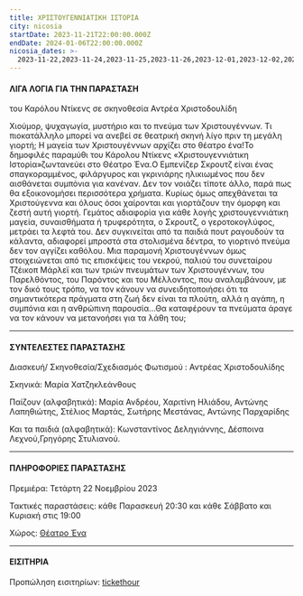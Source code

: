 ```yaml
---
title: ΧΡΙΣΤΟΥΓΕΝΝΙΑΤΙΚΗ ΙΣΤΟΡΙΑ
city: nicosia
startDate: 2023-11-21T22:00:00.000Z
endDate: 2024-01-06T22:00:00.000Z
nicosia_dates: >-
  2023-11-22,2023-11-24,2023-11-25,2023-11-26,2023-12-01,2023-12-02,2023-12-03,2023-12-08,2023-12-09,2023-12-10,2023-12-15,2023-12-16,2023-12-17,2023-12-22,2023-12-23,2023-12-29,2023-12-30,2024-1-05,2024-1-07
---
```


#### ΛΙΓΑ ΛΟΓΙΑ ΓΙΑ ΤΗΝ ΠΑΡΑΣΤΑΣΗ

του Καρόλου Ντίκενς σε σκηνοθεσία Αντρέα Χριστοδουλίδη

Χιούμορ, ψυχαγωγία, μυστήριο και το πνεύμα των Χριστουγέννων. Τι πιοκατάλληλο μπορεί να ανεβεί σε θεατρική σκηνή λίγο πριν τη μεγάλη γιορτή; Η μαγεία των Χριστουγέννων αρχίζει στο θέατρο ένα!Το δημοφιλές παραμύθι του Κάρολου Ντίκενς «Χριστουγεννιάτικη Ιστορία»ζωντανεύει στο Θέατρο Ένα.O Εμπενίζερ Σκρουτζ είναι ένας σπαγκοραμμένος, φιλάργυρος και γκρινιάρης ηλικιωμένος που δεν αισθάνεται συμπόνια για κανέναν. Δεν τον νοιάζει τίποτε άλλο, παρά πως θα εξοικονομήσει περισσότερα χρήματα. Κυρίως όμως απεχθάνεται τα Χριστούγεννα και όλους όσοι χαίρονται και γιορτάζουν την όμορφη και ζεστή αυτή γιορτή. Γεμάτος αδιαφορία για κάθε λογής χριστουγεννιάτικη μαγεία, συναισθήματα ή τρυφερότητα, ο Σκρουτζ, ο γεροτοκογλύφος, μετράει τα λεφτά του. Δεν συγκινείται από τα παιδιά πουτ ραγουδούν τα κάλαντα, αδιαφορεί μπροστά στα στολισμένα δέντρα, το γιορτινό πνεύμα δεν τον αγγίζει καθόλου. Μια παραμονή Χριστουγέννων όμως στοιχειώνεται από τις επισκέψεις του νεκρού, παλιού του συνεταίρου Τζέικοπ Μάρλεϊ και των τριών πνευμάτων των Χριστουγέννων, του Παρελθόντος, του Παρόντος και του Μέλλοντος, που αναλαμβάνουν, με τον δικό τους τρόπο, να τον κάνουν να συνειδητοποιήσει ότι τα σημαντικότερα πράγματα στη ζωή δεν είναι τα πλούτη, αλλά η αγάπη, η συμπόνια και η ανθρώπινη παρουσία…Θα καταφέρουν τα πνεύματα άραγε να τον κάνουν να μετανοήσει για τα λάθη του;

***

#### ΣΥΝΤΕΛΕΣΤΕΣ ΠΑΡΑΣΤΑΣΗΣ

Διασκευή/ Σκηνοθεσία/Σχεδιασμός Φωτισμού	: Αντρέας Χριστοδουλίδης

Σκηνικά: Μαρία Χατζηκλεάνθους

Παίζουν (αλφαβητικά):	Μαρία Ανδρέου, Χαριτίνη Ηλιάδου, Αντώνης Λαπηθιώτης, Στέλιος Μαρτάς, Σωτήρης Μεστάνας, Αντώνης Παρχαρίδης 

Και τα παιδιά (αλφαβητικά):	Κωνσταντίνος Δεληγιάννης, Δέσποινα Λεχνού,Γρηγόρης Στυλιανού.

***

#### ΠΛΗΡΟΦΟΡΙΕΣ ΠΑΡΑΣΤΑΣΗΣ

Πρεμιέρα:	Τετάρτη 22 Νοεμβρίου 2023

Τακτικές παραστάσεις:	κάθε Παρασκευή 20:30 και κάθε Σάββατο και Κυριακή στις 19:00

Χώρος: [Θέατρο Ένα](https://www.google.com/maps/place/%CE%98%CE%AD%CE%B1%CF%84%CF%81%CE%BF+%CE%88%CE%BD%CE%B1/@35.1748796,33.3685914,17z/data=!3m1!4b1!4m6!3m5!1s0x14de17d610346927:0x63d4f1251d13c850!8m2!3d35.1748796!4d33.3711663!16s%2Fg%2F11f61gz69f?entry=ttu)

***

#### ΕΙΣΙΤΗΡΙΑ

Προπώληση εισιτηρίων:	[tickethour](https://www.ticketmaster.cy/)
